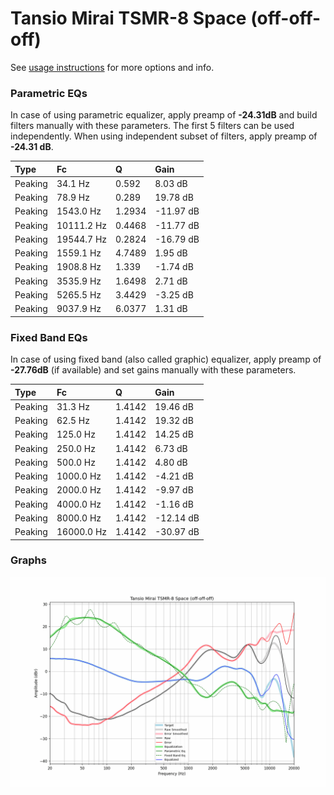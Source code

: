 # Tansio Mirai TSMR-8 Space (off-off-off)
See [usage instructions](https://github.com/jaakkopasanen/AutoEq#usage) for more options and info.

### Parametric EQs
In case of using parametric equalizer, apply preamp of **-24.31dB** and build filters manually
with these parameters. The first 5 filters can be used independently.
When using independent subset of filters, apply preamp of **-24.31 dB**.

| Type    | Fc         |      Q | Gain      |
|:--------|:-----------|:-------|:----------|
| Peaking | 34.1 Hz    | 0.592  | 8.03 dB   |
| Peaking | 78.9 Hz    | 0.289  | 19.78 dB  |
| Peaking | 1543.0 Hz  | 1.2934 | -11.97 dB |
| Peaking | 10111.2 Hz | 0.4468 | -11.77 dB |
| Peaking | 19544.7 Hz | 0.2824 | -16.79 dB |
| Peaking | 1559.1 Hz  | 4.7489 | 1.95 dB   |
| Peaking | 1908.8 Hz  | 1.339  | -1.74 dB  |
| Peaking | 3535.9 Hz  | 1.6498 | 2.71 dB   |
| Peaking | 5265.5 Hz  | 3.4429 | -3.25 dB  |
| Peaking | 9037.9 Hz  | 6.0377 | 1.31 dB   |

### Fixed Band EQs
In case of using fixed band (also called graphic) equalizer, apply preamp of **-27.76dB**
(if available) and set gains manually with these parameters.

| Type    | Fc         |      Q | Gain      |
|:--------|:-----------|:-------|:----------|
| Peaking | 31.3 Hz    | 1.4142 | 19.46 dB  |
| Peaking | 62.5 Hz    | 1.4142 | 19.32 dB  |
| Peaking | 125.0 Hz   | 1.4142 | 14.25 dB  |
| Peaking | 250.0 Hz   | 1.4142 | 6.73 dB   |
| Peaking | 500.0 Hz   | 1.4142 | 4.80 dB   |
| Peaking | 1000.0 Hz  | 1.4142 | -4.21 dB  |
| Peaking | 2000.0 Hz  | 1.4142 | -9.97 dB  |
| Peaking | 4000.0 Hz  | 1.4142 | -1.16 dB  |
| Peaking | 8000.0 Hz  | 1.4142 | -12.14 dB |
| Peaking | 16000.0 Hz | 1.4142 | -30.97 dB |

### Graphs
![](./Tansio%20Mirai%20TSMR-8%20Space%20(off-off-off).png)